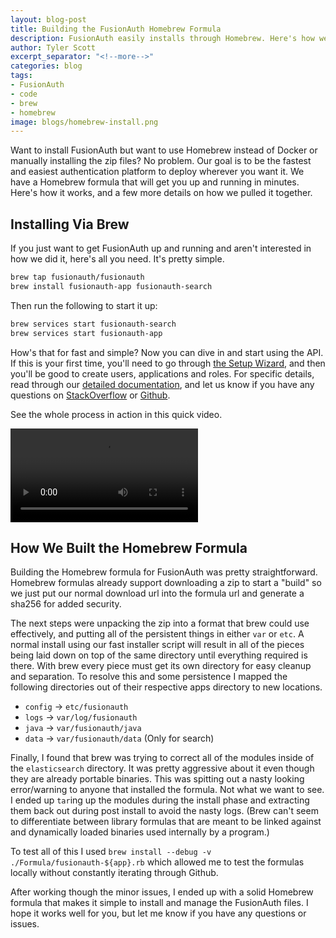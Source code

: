 ```yaml
---
layout: blog-post
title: Building the FusionAuth Homebrew Formula
description: FusionAuth easily installs through Homebrew. Here's how we built the Homebrew formula.
author: Tyler Scott
excerpt_separator: "<!--more-->"
categories: blog
tags:
- FusionAuth
- code
- brew
- homebrew
image: blogs/homebrew-install.png
---
```


Want to install FusionAuth but want to use Homebrew instead of Docker or manually installing the zip files? No problem. Our goal is to be the fastest and easiest authentication platform to deploy wherever you want it. We have a Homebrew formula that will get you up and running in minutes. Here's how it works, and a few more details on how we pulled it together.
<!--more-->

## Installing Via Brew

If you just want to get FusionAuth up and running and aren't interested in how we did it, here's all you need. It's pretty simple.

```bash
brew tap fusionauth/fusionauth
brew install fusionauth-app fusionauth-search
```

Then run the following to start it up:

```bash
brew services start fusionauth-search
brew services start fusionauth-app
```
How's that for fast and simple? Now you can dive in and start using the API. If this is your first time, you'll need to go through [the Setup Wizard](/blog/2019/02/05/using-the-setup-wizard), and then you'll be good to create users, applications and roles. For specific details, read through our [detailed documentation](/docs/v1/tech/), and let us know if you have any questions on [StackOverflow](https://stackoverflow.com/questions/tagged/fusionauth "Jump to StackOverflow") or [Github](https://github.com/FusionAuth/fusionauth-issues "Jump to Github").  

See the whole process in action in this quick video.
<div class="embed-responsive embed-responsive-21by9">
  <video autoplay loop class="embed-responsive-item">
    <source src="https://s3.us-east-2.amazonaws.com/io.fusionauth/resources/brew.webm">
    Your browser does not support the video tag.
  </video>
</div>

## How We Built the Homebrew Formula

Building the Homebrew formula for FusionAuth was pretty straightforward. Homebrew formulas already support downloading a zip to start a "build" so we just put our normal download url into the formula url and generate a sha256 for added security.

The next steps were unpacking the zip into a format that brew could use effectively, and putting all of the persistent
things in either `var` or `etc`. A normal install using our fast installer script will result in all of the pieces
being laid down on top of the same directory until everything required is there. With brew every piece
must get its own directory for easy cleanup and separation. To resolve this and some persistence I mapped the following directories out of their respective apps directory to new locations.

* `config` -> `etc/fusionauth`
* `logs` -> `var/log/fusionauth`
* `java` -> `var/fusionauth/java`
* `data` -> `var/fusionauth/data` (Only for search)

Finally, I found that brew was trying to correct all of the modules inside of the `elasticsearch` directory. It was pretty aggressive about it even though they are already portable binaries. This was spitting out a nasty looking error/warning to anyone that installed the formula. Not what we want to see. I ended up `tar`ing up the modules during the install
phase and extracting them back out during post install to avoid the nasty logs. (Brew can't seem to differentiate between
library formulas that are meant to be linked against and dynamically loaded binaries used internally by a program.)

To test all of this I used `brew install --debug -v ./Formula/fusionauth-${app}.rb` which allowed me to test the
formulas locally without constantly iterating through Github.

After working though the minor issues, I ended up with a solid Homebrew formula that makes it simple to install and manage the FusionAuth files. I hope it works well for you, but let me know if you have any questions or issues.
